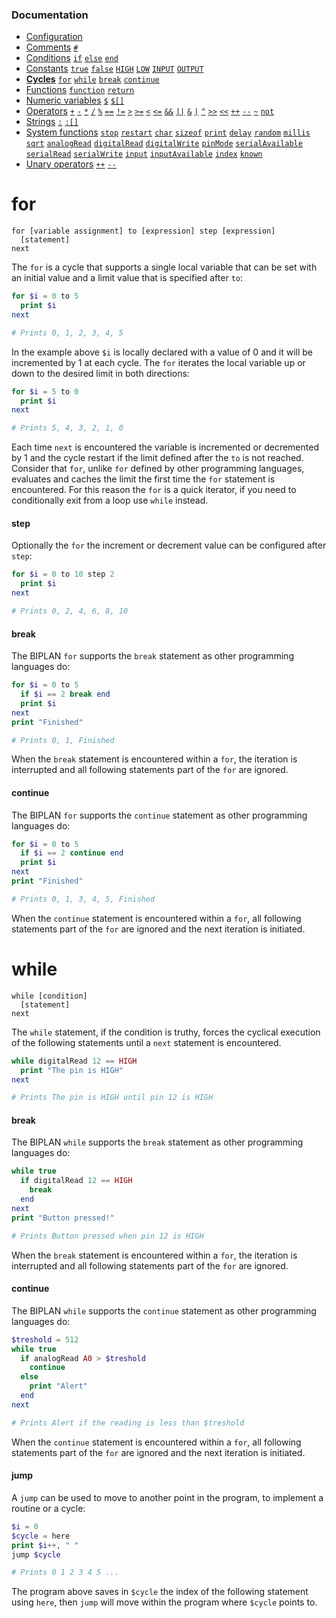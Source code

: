 ### Documentation
- [Configuration](/documentation/configuration.md)
- [Comments](/documentation/comments.md) [`#`]()  
- [Conditions](/documentation/conditions.md) [`if`]() [`else`]() [`end`]()
- [Constants](/documentation/constants.md) [`true`]() [`false`]() [`HIGH`]() [`LOW`]() [`INPUT`]() [`OUTPUT`]()
- **[Cycles](/documentation/cycles.md)** [`for`](/documentation/cycles.md#for) [`while`](/documentation/cycles.md#while) [`break`](/documentation/cycles.md#break) [`continue`](/documentation/cycles.md#continue)
- [Functions](/documentation/functions.md) [`function`]() [`return`]()
- [Numeric variables](/documentation/numeric-variables.md) [`$`]() [`$[]`]()
- [Operators](/documentation/operators.md) [`+`]() [`-`]() [`*`]() [`/`]() [`%`]() [`==`]() [`!=`]() [`>`]() [`>=`]() [`<`]() [`<=`]() [`&&`]() [`||`]() [`&`]() [`|`]() [`^`]() [`>>`]() [`<<`]() [`++`]() [`--`]() [`~`]() [`not`]()
- [Strings](/documentation/strings.md) [`:`]() [`:[]`]()
- [System functions](/documentation/system-functions.md) [`stop`]() [`restart`]() [`char`]() [`sizeof`]() [`print`]() [`delay`]() [`random`]() [`millis`]() [`sqrt`]() [`analogRead`]() [`digitalRead`]() [`digitalWrite`]() [`pinMode`]() [`serialAvailable`]() [`serialRead`]() [`serialWrite`]() [`input`]() [`inputAvailable`]() [`index`]() [`known`]()
- [Unary operators](/documentation/unary-operators.md) [`++`]() [`--`]()

# for
```
for [variable assignment] to [expression] step [expression]
  [statement]
next
```
The `for` is a cycle that supports a single local variable that can be set with an initial value and a limit value that is specified after `to`:  
```php
for $i = 0 to 5
  print $i
next

# Prints 0, 1, 2, 3, 4, 5
```
In the example above `$i` is locally declared with a value of 0 and it will be incremented by 1 at each cycle. The `for` iterates the local variable up or down to the desired limit in both directions:
```php
for $i = 5 to 0
  print $i
next

# Prints 5, 4, 3, 2, 1, 0
```
Each time `next` is encountered the variable is incremented or decremented by 1 and the cycle restart if the limit defined after the `to` is not reached. Consider that `for`, unlike `for` defined by other programming languages, evaluates and caches the limit the first time the `for` statement is encountered. For this reason the `for` is a quick iterator, if you need to conditionally exit from a loop use `while` instead.

#### step
Optionally the `for` the increment or decrement value can be configured after `step`:  
```php
for $i = 0 to 10 step 2
  print $i
next

# Prints 0, 2, 4, 6, 8, 10
```

#### break
The BIPLAN `for` supports the `break` statement as other programming languages do:
```php
for $i = 0 to 5
  if $i == 2 break end
  print $i
next
print "Finished"

# Prints 0, 1, Finished
```
When the `break` statement is encountered within a `for`, the iteration is interrupted and all following statements part of the `for` are ignored.

#### continue
The BIPLAN `for` supports the `continue` statement as other programming languages do:
```php
for $i = 0 to 5
  if $i == 2 continue end
  print $i
next
print "Finished"

# Prints 0, 1, 3, 4, 5, Finished
```
When the `continue` statement is encountered within a `for`, all following statements part of the `for` are ignored and the next iteration is initiated.

# while
```
while [condition]
  [statement]
next
```
The `while` statement, if the condition is truthy, forces the cyclical execution of the following statements until a `next` statement is encountered.   
```php
while digitalRead 12 == HIGH
  print "The pin is HIGH"
next

# Prints The pin is HIGH until pin 12 is HIGH
```

#### break
The BIPLAN `while` supports the `break` statement as other programming languages do:
```php
while true
  if digitalRead 12 == HIGH
    break
  end
next
print "Button pressed!"

# Prints Button pressed when pin 12 is HIGH
```
When the `break` statement is encountered within a `for`, the iteration is interrupted and all following statements part of the `for` are ignored.

#### continue
The BIPLAN `while` supports the `continue` statement as other programming languages do:
```php
$treshold = 512
while true
  if analogRead A0 > $treshold
    continue
  else
    print "Alert"
  end
next

# Prints Alert if the reading is less than $treshold
```
When the `continue` statement is encountered within a `for`, all following statements part of the `for` are ignored and the next iteration is initiated.

#### jump
A `jump` can be used to move to another point in the program, to implement a routine or a cycle:
```php
$i = 0
$cycle = here
print $i++, " "
jump $cycle

# Prints 0 1 2 3 4 5 ...
```
The program above saves in `$cycle` the index of the following statement using `here`, then `jump` will move within the program where `$cycle` points to.
